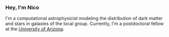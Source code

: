 ### Hey, I'm Nico


I'm a computational astrophysicist modeling the distribution of dark matter and stars in galaxies of the local group. Currently, I'm a postdoctoral fellow at the [University of Arizona](https://astro.arizona.edu/). 

<!--
**jngaravitoc/jngaravitoc** is a ✨ _special_ ✨ repository because its `README.md` (this file) appears on your GitHub profile.


- 🔭 I’m currently working on ...
- 🌱 I’m currently learning ...
-->

